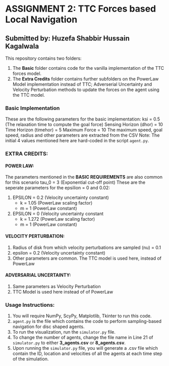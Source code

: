 # ASSIGNMENT 2: TTC Forces based Local Navigation
## Submitted by: Huzefa Shabbir Hussain Kagalwala

This repository contains two folders:
1. The **Basic** folder contains code for the vanilla implementation of the TTC forces model.
2. The **Extra Credits** folder contains further subfolders on the PowerLaw Model implementation instead of TTC; Adverserial Uncertainty and Velocity Perturbation methods to update the forces on the agent using the TTC model.

### Basic Implementation
These are the following parameters for the basic implementation:
ksi = 0.5 (The relaxation time to compute the goal force)
Sensing Horizon (dhor) = 10
Time Horizon (timehor) = 5
Maximum Force = 10
The maximum speed, goal speed, radius and other parameters are extracted from the CSV
Note: The initial 4 values mentioned here are hard-coded in the script `agent.py`.

### EXTRA CREDITS:

#### POWER LAW:
The parameters mentioned in the **BASIC REQUIREMENTS** are also common for this scenario
tau_0 = 3 (Exponential cut-off point)
These are the seperate parameters for the epsilion = 0 and 0.02:
1. EPSILON = 0.2 (Velocity uncertainty constant)
   - k = 1.05 (PowerLaw scaling factor)
   - m = 1 (PowerLaw constant)
2. EPSILON = 0 (Velocity uncertainty constant
   - k = 1.272 (PowerLaw scaling factor)
   - m = 1 (PowerLaw constant)

#### VELOCITY PERTURBATION:
1. Radius of disk from which velocity perturbations are sampled (nu) = 0.1
2. epsilon = 0.2 (Velocity uncertainty constant)
3. Other parameters are common. The TTC model is used here, instead of PowerLaw

#### ADVERSARIAL UNCERTAINTY:
1. Same parameters as Velocity Perturbation
2. TTC Model is used here instead of of PowerLaw

### Usage Instructions:
1. You will require NumPy, ScyPy, Matplotlib, Tkinter to run this code.
2. `agent.py` is the file which contains the code to perform sampling-based navigation for disc shaped agents.
3. To run the visualization, run the `simulator.py` file.
4. To change the number of agents, change the file name in Line 21 of `simulator.py` to either **3_agents.csv** or **8_agents.csv**.
5. Upon running the `simulator.py` file, you will generate a .csv file which contain the ID, location and velocities of all the agents at each time step of the simulation.
